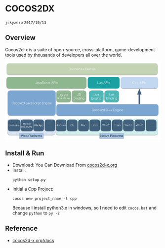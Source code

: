 # COCOS2DX
`jskyzero` `2017/10/13`

## Overview
Cocos2d-x is a suite of open-source, cross-platform, game-development tools used by thousands of developers all over the world.

![framework_architecture](https://github.com/cocos2d/cocos2d-x/blob/v3/docs/framework_architecture.jpg)

## Install & Run
+ Download: You Can Download From [cocos2d-x.org](http://www.cocos2d-x.org/download)
+ Install: 
  ```
  python setup.py
  ```
+ Initial a Cpp Project: 
  ```
  cocos new project_name -l cpp
  ``` 
  Because I install python3.x in windows, so I need to edit `cocos.bat` and change `python` to `py -2`

## Reference

+ [cocos2d-x.org/docs](http://cocos2d-x.org/docs/)